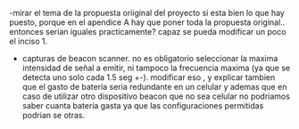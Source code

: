 -mirar el tema de la propuesta oriiginal del proyecto si esta bien lo que hay puesto, porque en el apendice A hay que poner toda la propuesta original.. entonces serian iguales practicamente? capaz se pueda modificar un poco el inciso 1.




- capturas de beacon scanner. no es obligatorio seleccionar la maxima intensidad de señal a emitir, ni tampoco la frecuencia maxima (ya que se detecta uno solo cada 1.5 seg +-). modificar eso , y explicar tambien que el gasto de bateria seria redundante en un celular y ademas que en caso de utilizar otro dispositivo beacon que no sea celular no podriamos saber cuanta bateria gasta ya que las configuraciones permitidas podrian se otras.